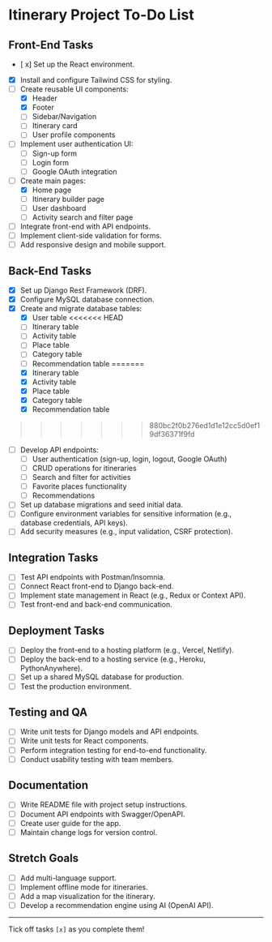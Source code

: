 # Itinerary Project To-Do List

## Front-End Tasks

- [ x] Set up the React environment.
- [x] Install and configure Tailwind CSS for styling.
- [ ] Create reusable UI components:
  - [x] Header
  - [x] Footer
  - [ ] Sidebar/Navigation
  - [ ] Itinerary card
  - [ ] User profile components
- [ ] Implement user authentication UI:
  - [ ] Sign-up form
  - [ ] Login form
  - [ ] Google OAuth integration
- [ ] Create main pages:
  - [x] Home page
  - [ ] Itinerary builder page
  - [ ] User dashboard
  - [ ] Activity search and filter page
- [ ] Integrate front-end with API endpoints.
- [ ] Implement client-side validation for forms.
- [ ] Add responsive design and mobile support.

## Back-End Tasks

- [x] Set up Django Rest Framework (DRF).
- [x] Configure MySQL database connection.
- [x] Create and migrate database tables:
  - [x] User table
<<<<<<< HEAD
  - [ ] Itinerary table
  - [ ] Activity table
  - [ ] Place table
  - [ ] Category table
  - [ ] Recommendation table
=======
  - [x] Itinerary table
  - [x] Activity table
  - [x] Place table
  - [x] Category table
  - [x] Recommendation table
>>>>>>> 880bc2f0b276ed1d1e12cc5d0ef19df36371f9fd
- [ ] Develop API endpoints:
  - [ ] User authentication (sign-up, login, logout, Google OAuth)
  - [ ] CRUD operations for itineraries
  - [ ] Search and filter for activities
  - [ ] Favorite places functionality
  - [ ] Recommendations
- [ ] Set up database migrations and seed initial data.
- [ ] Configure environment variables for sensitive information (e.g., database credentials, API keys).
- [ ] Add security measures (e.g., input validation, CSRF protection).

## Integration Tasks

- [ ] Test API endpoints with Postman/Insomnia.
- [ ] Connect React front-end to Django back-end.
- [ ] Implement state management in React (e.g., Redux or Context API).
- [ ] Test front-end and back-end communication.

## Deployment Tasks

- [ ] Deploy the front-end to a hosting platform (e.g., Vercel, Netlify).
- [ ] Deploy the back-end to a hosting service (e.g., Heroku, PythonAnywhere).
- [ ] Set up a shared MySQL database for production.
- [ ] Test the production environment.

## Testing and QA

- [ ] Write unit tests for Django models and API endpoints.
- [ ] Write unit tests for React components.
- [ ] Perform integration testing for end-to-end functionality.
- [ ] Conduct usability testing with team members.

## Documentation

- [ ] Write README file with project setup instructions.
- [ ] Document API endpoints with Swagger/OpenAPI.
- [ ] Create user guide for the app.
- [ ] Maintain change logs for version control.

## Stretch Goals

- [ ] Add multi-language support.
- [ ] Implement offline mode for itineraries.
- [ ] Add a map visualization for the itinerary.
- [ ] Develop a recommendation engine using AI (OpenAI API).

---

Tick off tasks `[x]` as you complete them!
